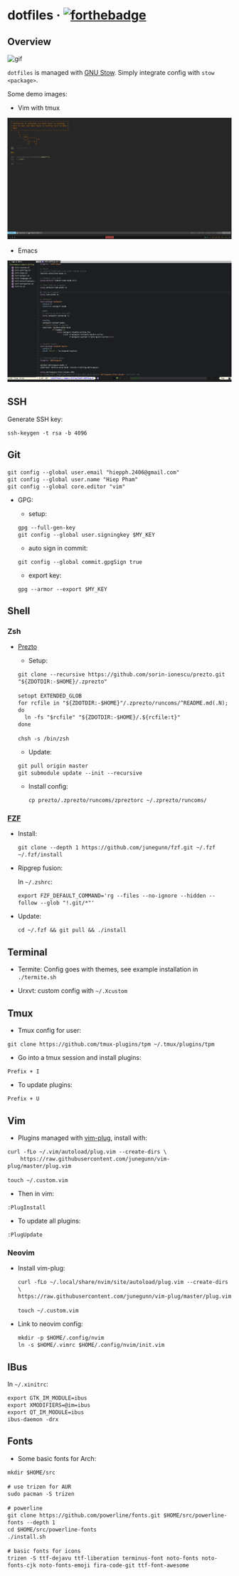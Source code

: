 # dotfiles &middot; [![forthebadge](https://forthebadge.com/images/badges/contains-cat-gifs.svg)](https://forthebadge.com)

## Overview

![gif](https://thumbs.gfycat.com/AlarmingCoordinatedEarwig-max-1mb.gif)

`dotfiles` is managed with [GNU Stow](https://www.gnu.org/software/stow/manual/stow.html).
Simply integrate config with `stow <package>`.

Some demo images:

+ Vim with tmux

![vim](misc/vim.png)

+ Emacs

![emacs](misc/emacs.png)


## SSH

Generate SSH key:

```
ssh-keygen -t rsa -b 4096
```


## Git

```
git config --global user.email "hiepph.2406@gmail.com"
git config --global user.name "Hiep Pham"
git config --global core.editor "vim"
```
+ GPG:
    + setup:
    ```
    gpg --full-gen-key
    git config --global user.signingkey $MY_KEY
    ```

    + auto sign in commit:

    ```
    git config --global commit.gpgSign true
    ```

    + export key:

    ```
    gpg --armor --export $MY_KEY
    ```


## Shell

### Zsh

* [Prezto](https://github.com/sorin-ionescu/prezto)

    + Setup:

    ```
    git clone --recursive https://github.com/sorin-ionescu/prezto.git "${ZDOTDIR:-$HOME}/.zprezto"

    setopt EXTENDED_GLOB
    for rcfile in "${ZDOTDIR:-$HOME}"/.zprezto/runcoms/^README.md(.N); do
      ln -fs "$rcfile" "${ZDOTDIR:-$HOME}/.${rcfile:t}"
    done

    chsh -s /bin/zsh
    ```

    + Update:

    ```
    git pull origin master
    git submodule update --init --recursive
    ```

    + Install config:

        ```
        cp prezto/.zprezto/runcoms/zpreztorc ~/.zprezto/runcoms/
        ```


### [FZF](https://github.com/junegunn/fzf.git)

* Install:

    ```
    git clone --depth 1 https://github.com/junegunn/fzf.git ~/.fzf
    ~/.fzf/install
    ```

* Ripgrep fusion:

    In `~/.zshrc`:

    ```
    export FZF_DEFAULT_COMMAND='rg --files --no-ignore --hidden --follow --glob "!.git/*"'
    ```

* Update:

    ```
    cd ~/.fzf && git pull && ./install
    ```


## Terminal

+ Termite: Config goes with themes, see example installation in `./termite.sh`

+ Urxvt: custom config with `~/.Xcustom`


## Tmux

+ Tmux config for user:

```
git clone https://github.com/tmux-plugins/tpm ~/.tmux/plugins/tpm
```

+ Go into a tmux session and install plugins:

```
Prefix + I
```

+ To update plugins:

```
Prefix + U
```


## Vim

+ Plugins managed with [vim-plug](https://github.com/junegunn/vim-plug#installation), install with:

```
curl -fLo ~/.vim/autoload/plug.vim --create-dirs \
    https://raw.githubusercontent.com/junegunn/vim-plug/master/plug.vim

touch ~/.custom.vim
```

+ Then in vim:

```
:PlugInstall
```

+ To update all plugins:

```
:PlugUpdate
```


### Neovim

+ Install vim-plug:

    ```
    curl -fLo ~/.local/share/nvim/site/autoload/plug.vim --create-dirs \
    https://raw.githubusercontent.com/junegunn/vim-plug/master/plug.vim

    touch ~/.custom.vim
    ```

+ Link to neovim config:

    ```
    mkdir -p $HOME/.config/nvim
    ln -s $HOME/.vimrc $HOME/.config/nvim/init.vim
    ```


## IBus

In `~/.xinitrc`:

```
export GTK_IM_MODULE=ibus
export XMODIFIERS=@im=ibus
export QT_IM_MODULE=ibus
ibus-daemon -drx
```


## Fonts

+ Some basic fonts for Arch:

```
mkdir $HOME/src

# use trizen for AUR
sudo pacman -S trizen

# powerline
git clone https://github.com/powerline/fonts.git $HOME/src/powerline-fonts --depth 1
cd $HOME/src/powerline-fonts
./install.sh

# basic fonts for icons
trizen -S ttf-dejavu ttf-liberation terminus-font noto-fonts noto-fonts-cjk noto-fonts-emoji fira-code-git ttf-font-awesome
```